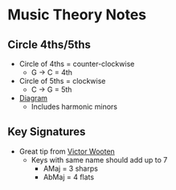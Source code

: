 # Music Theory Notes


## Circle 4ths/5ths
* Circle of 4ths = counter-clockwise
    * G -> C = 4th
* Circle of 5ths = clockwise
    * C -> G = 5th
* [Diagram][1]
    * Includes harmonic minors


## Key Signatures
* Great tip from [Victor Wooten][2]
    * Keys with same name should add up to 7
        * AMaj  = 3 sharps
        * AbMaj = 4 flats



<!-- LINKS -------------------------------------------------------------------->

[1]: <https://www.hearandplay.com/main/wp-content/uploads/2015/03/circleoffiths1.png> (Diagram)
[2]: <https://www.instagram.com/reel/CkeCz-yv7Fy/?igshid=YmMyMTA2M2Y%3D> (Victor Wooten)
